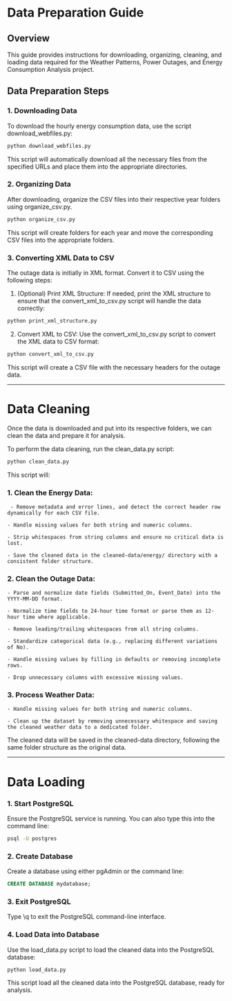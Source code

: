 # Data Preparation Guide

## Overview

This guide provides instructions for downloading, organizing, cleaning, and loading data required for the Weather Patterns, Power Outages, and Energy Consumption Analysis project.

## Data Preparation Steps

### 1. Downloading Data

To download the hourly energy consumption data, use the script download_webfiles.py:

```bash
python download_webfiles.py
```
This script will automatically download all the necessary files from the specified URLs and place them into the appropriate directories.

### 2. Organizing Data

After downloading, organize the CSV files into their respective year folders using organize_csv.py.

```bash
python organize_csv.py
```
This script will create folders for each year and move the corresponding CSV files into the appropriate folders.

### 3. Converting XML Data to CSV

The outage data is initially in XML format. Convert it to CSV using the following steps:

1. (Optional) Print XML Structure: If needed, print the XML structure to ensure that the convert_xml_to_csv.py script will handle the data correctly:

```bash
python print_xml_structure.py
```

2. Convert XML to CSV: Use the convert_xml_to_csv.py script to convert the XML data to CSV format:

```bash
python convert_xml_to_csv.py
```
This script will create a CSV file with the necessary headers for the outage data.

___

# Data Cleaning

Once the data is downloaded and put into its respective folders, we can clean the data and prepare it for analysis.

To perform the data cleaning, run the clean_data.py script:

```bash
python clean_data.py
```
This script will:

### 1. Clean the Energy Data:

     - Remove metadata and error lines, and detect the correct header row dynamically for each CSV file.
    
    - Handle missing values for both string and numeric columns.
    
    - Strip whitespaces from string columns and ensure no critical data is lost.
    
    - Save the cleaned data in the cleaned-data/energy/ directory with a consistent folder structure.

### 2. Clean the Outage Data:

    - Parse and normalize date fields (Submitted_On, Event_Date) into the YYYY-MM-DD format.
    
    - Normalize time fields to 24-hour time format or parse them as 12-hour time where applicable.

    - Remove leading/trailing whitespaces from all string columns.

    - Standardize categorical data (e.g., replacing different variations of No).

    - Handle missing values by filling in defaults or removing incomplete rows.
    
    - Drop unnecessary columns with excessive missing values.

### 3. Process Weather Data:

    - Handle missing values for both string and numeric columns.

    - Clean up the dataset by removing unnecessary whitespace and saving the cleaned weather data to a dedicated folder.


The cleaned data will be saved in the cleaned-data directory, following the same folder structure as the original data.

___

# Data Loading

### 1. Start PostgreSQL
Ensure the PostgreSQL service is running. You can also type this into the command line:

```bash
psql -U postgres

```

### 2. Create Database
Create a database using either pgAdmin or the command line:

```sql
CREATE DATABASE mydatabase;

```

### 3. Exit PostgreSQL
Type \q to exit the PostgreSQL command-line interface.

### 4. Load Data into Database
Use the load_data.py script to load the cleaned data into the PostgreSQL database:

```bash
python load_data.py
```

This script load all the cleaned data into the PostgreSQL database, ready for analysis.